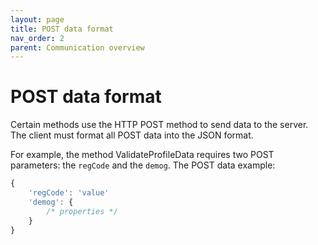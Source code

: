 ```yaml
---
layout: page
title: POST data format
nav_order: 2
parent: Communication overview
---
```


# POST data format
Certain methods use the HTTP POST method to send data to the server. The client must format all POST data into the JSON format.

For example, the method ValidateProfileData requires two POST parameters: the `regCode` and the `demog`. The POST data example:

```javascript
{
    'regCode': 'value'
    'demog': {
        /* properties */
    }
}
```
